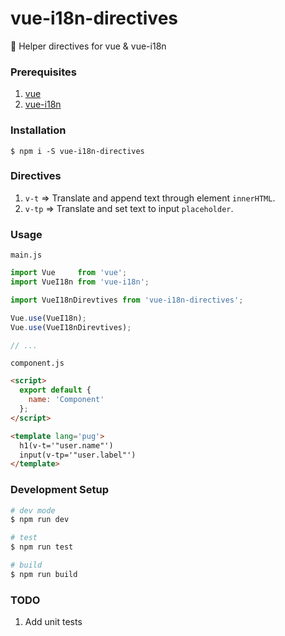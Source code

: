 # vue-i18n-directives

:flags:  Helper directives for vue & vue-i18n


### Prerequisites
1. [vue](https://github.com/vuejs/vue)
2. [vue-i18n](https://github.com/kazupon/vue-i18n)

### Installation
`$ npm i -S vue-i18n-directives`

### Directives
1. `v-t` => Translate and append text through element `innerHTML`.
2. `v-tp` => Translate and set text to input `placeholder`.

### Usage
`main.js`
```javascript
import Vue     from 'vue';
import VueI18n from 'vue-i18n';

import VueI18nDirevtives from 'vue-i18n-directives';

Vue.use(VueI18n);
Vue.use(VueI18nDirevtives);

// ...
```

`component.js`
```html
<script>
  export default {
    name: 'Component'
  };
</script>

<template lang='pug'>
  h1(v-t='"user.name"')
  input(v-tp='"user.label"')
</template>

```


### Development Setup

```bash
# dev mode
$ npm run dev

# test
$ npm run test

# build
$ npm run build
```

### TODO
1. Add unit tests
